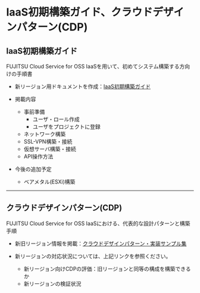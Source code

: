 # IaaS初期構築ガイド、クラウドデザインパターン(CDP)  

## IaaS初期構築ガイド  

FUJITSU Cloud Service for OSS IaaSを用いて、初めてシステム構築する方向けの手順書  

- 新リージョン用ドキュメントを作成：[IaaS初期構築ガイド](https://doc.cloud.global.fujitsu.com/lib/iaas/jp/initial_guide/index.html)  

- 掲載内容  
    - 事前準備  
        - ユーザ・ロール作成  
        - ユーザをプロジェクトに登録  
    - ネットワーク構築  
    - SSL-VPN構築・接続  
    - 仮想サーバ構築・接続  
    - API操作方法  

- 今後の追加予定  
    - ベアメタル(ESXi)構築  

------

## クラウドデザインパターン(CDP)  

FUJITSU Cloud Service for OSS IaaSにおける、代表的な設計パターンと構築手順  

- 新旧リージョン情報を掲載：[クラウドデザインパターン・実装サンプル集](https://doc.cloud.global.fujitsu.com/lib/iaas/jp/cdp/index.html)  

- 新リージョンの対応状況については、上記リンクを参照ください。  
    - 新リージョン向けCDPの評価：旧リージョンと同等の構成を構築できるか  
    - 新リージョンの検証状況  
